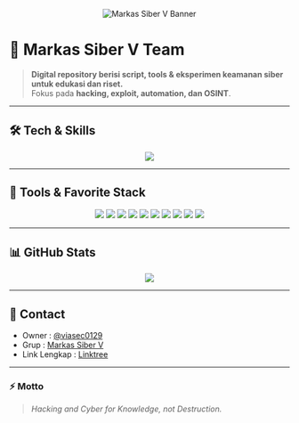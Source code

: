 <p align="center">
  <img src="https://i.postimg.cc/PvHZN741/image.png" alt="Markas Siber V Banner" />
</p>

# 👾 Markas Siber V Team

> **Digital repository berisi script, tools & eksperimen keamanan siber untuk edukasi dan riset.**  
> Fokus pada **hacking, exploit, automation, dan OSINT**.

---

## 🛠️ Tech & Skills
<p align="center">
  <a href="https://skillicons.dev">
    <img src="https://skillicons.dev/icons?i=bash,github,kali,linux,redhat,py" />
  </a>
</p>

---

## 🚀 Tools & Favorite Stack
<p align="center">
  <img src="https://img.shields.io/badge/Ghost-000?style=for-the-badge&logo=ghost&logoColor=yellow" />
  <img src="https://img.shields.io/badge/Future%20Learn-000000?style=for-the-badge&logo=futurelearn&logoColor=white" />
  <img src="https://img.shields.io/badge/Brave-FF1B2D?style=for-the-badge&logo=Brave&logoColor=white" />
  <img src="https://img.shields.io/badge/Tor_Browser-7D4698?style=for-the-badge&logo=Tor-Browser&logoColor=white" />
  <img src="https://img.shields.io/badge/tmux-1BB91F?style=for-the-badge&logo=tmux&logoColor=white" />
  <img src="https://img.shields.io/badge/GIT-E44C30?style=for-the-badge&logo=git&logoColor=white" />
  <img src="https://img.shields.io/badge/GitHub-100000?style=for-the-badge&logo=github&logoColor=white" />
  <img src="https://img.shields.io/badge/Wireshark-1679A7?style=for-the-badge&logo=Wireshark&logoColor=white" />
  <img src="https://img.shields.io/badge/burpsuite-FF6633?style=for-the-badge&logo=burpsuite&logoColor=white" />
  <img src="https://img.shields.io/badge/metasploit-2596CD?style=for-the-badge&logo=metasploit&logoColor=white" />
</p>

---

## 📊 GitHub Stats
<p align="center">
  <img src="https://github-readme-stats.vercel.app/api?username=markasibervteam&show_icons=true&theme=transparent" />
</p>

---

## 📡 Contact
- Owner : [@viasec0129](https://t.me/viasec0129)  
- Grup : [Markas Siber V](https://t.me/markassiberv)  
- Link Lengkap : [Linktree](https://linktr.ee/linklengkapkami)

---

### ⚡ Motto
> *Hacking and Cyber for Knowledge, not Destruction.*
